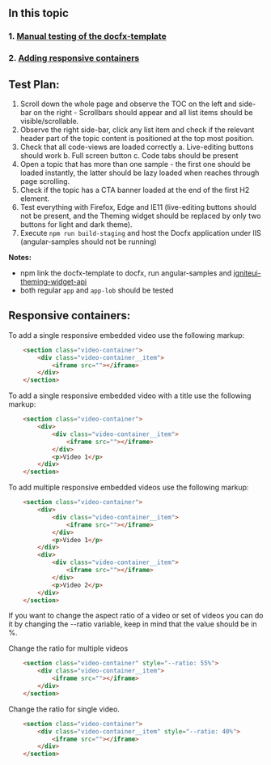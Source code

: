 ## In this topic
 ### 1. [Manual testing of the docfx-template](#manual-testing)
 ### 2. [Adding responsive containers](#responsive-containers)


## <a name='#manual-testing'>Test Plan:</a>

1. Scroll down the whole page and observe the TOC on the left and side-bar on the right - Scrollbars should appear and all list items should be visible/scrollable.
2. Observe the right side-bar, click any list item and check if the relevant header part of the topic content is positioned at the top most position.
3. Check that all code-views are loaded correctly
    a. Live-editing buttons should work
    b. Full screen button
    c. Code tabs should be present
4. Open a topic that has more than one sample - the first one should be loaded instantly, the latter should be lazy loaded when reaches through page scrolling.
5. Check if the topic has a CTA banner loaded at the end of the first H2 element.
6. Test everything with Firefox, Edge and IE11 (live-editing buttons should not be present, and the Theming widget should be replaced by only two buttons for light and dark theme).
7. Execute `npm run build-staging` and host the Docfx application under IIS (angular-samples should not be running)


**Notes:** 
- npm link the docfx-template to docfx, run angular-samples and [igniteui-theming-widget-api](https://infragistics.visualstudio.com/Ignite%20UI%20Theming%20Tools/_git/igniteui-theming-widget-api)
- both regular `app` and `app-lob` should be tested


## <a name='#responsive-containers'>Responsive containers:</a>
To add  a single responsive embedded video use the following markup:
```HTML
    <section class="video-container">
        <div class="video-container__item">
            <iframe src=""></iframe>
        </div>
    </section>
```

To add a single responsive embedded video with a title use the following markup:
```HTML
    <section class="video-container">
        <div>
            <div class="video-container__item">
                <iframe src=""></iframe>
            </div>
            <p>Video 1</p>
        </div>
    </section>
```

To add multiple responsive embedded videos use the following markup:
```HTML
    <section class="video-container">
        <div>
            <div class="video-container__item">
                <iframe src=""></iframe>
            </div>
            <p>Video 1</p>
        </div>
        <div>
            <div class="video-container__item">
                <iframe src=""></iframe>
            </div>
            <p>Video 2</p>
        </div>
    </section>
```

If you want to change the aspect ratio of a video or set of videos you can do it by changing the --ratio variable, keep in mind that the value should be in %.

Change the ratio for multiple videos
```HTML
    <section class="video-container" style="--ratio: 55%">
        <div class="video-container__item">
            <iframe src=""></iframe>
        </div>
    </section>
```

Change the ratio for single video.
```HTML
    <section class="video-container">
        <div class="video-container__item" style="--ratio: 40%">
            <iframe src=""></iframe>
        </div>
    </section>
```
